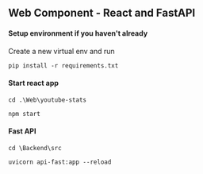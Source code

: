 ## Web Component - React and FastAPI

#### Setup environment if you haven't already
Create a new virtual env and run 

`pip install -r requirements.txt`

#### Start react app
`cd .\Web\youtube-stats`

`npm start`
  
#### Fast API
`cd \Backend\src`

`uvicorn api-fast:app --reload`
